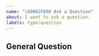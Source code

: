 ```yaml
---
name: "\U0001F600 Ask a Question"
about: I want to ask a question.
labels: type/question
---
```


## General Question

<!--

Before asking a question, make sure you have:

- Searched existing Stack Overflow questions.
- Googled your question.
- Searched open and closed [GitHub issues](https://github.com/antlabs/gout-middleware/issues)
- Read the documentation:
  - [gout-middleware Readme](https://github.com/antlabs/gout-middleware/blob/master/README.md)

-->